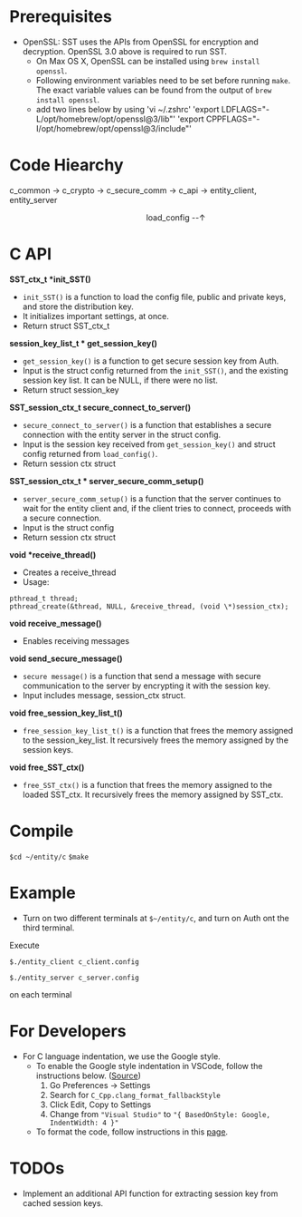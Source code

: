 # Prerequisites

-   OpenSSL:
    SST uses the APIs from OpenSSL for encryption and decryption. OpenSSL 3.0 above is required to run SST. 
    - On Max OS X, OpenSSL can be installed using `brew install openssl`. 
    - Following environment variables need to be set before running `make`. The exact variable values can be found from the output of `brew install openssl`. 
    - add two lines below by using 'vi ~/.zshrc'
      'export LDFLAGS="-L/opt/homebrew/opt/openssl@3/lib"'
      'export CPPFLAGS="-I/opt/homebrew/opt/openssl@3/include"'

# Code Hiearchy

c_common -> c_crypto -> c_secure_comm -> c_api -> entity_client, entity_server

&emsp;&emsp;&emsp;&emsp;&emsp;&emsp;&emsp;&emsp;&emsp;&emsp;&emsp;&emsp;&emsp;&emsp;&emsp;&emsp;&emsp; load_config --&uarr;

# C API

**SST_ctx_t \*init_SST()**

-   `init_SST()` is a function to load the config file, public and private keys, and store the distribution key.
-   It initializes important settings, at once.
-   Return struct SST_ctx_t

**session_key_list_t \* get_session_key()**

-   `get_session_key()` is a function to get secure session key from Auth.
-   Input is the struct config returned from the `init_SST()`, and the existing session key list. It can be NULL, if there were no list.
-   Return struct session_key

**SST_session_ctx_t secure_connect_to_server()**

-   `secure_connect_to_server()` is a function that establishes a secure connection with the entity server in the struct config.
-   Input is the session key received from `get_session_key()` and struct config returned from `load_config()`.
-   Return session ctx struct

**SST_session_ctx_t \* server_secure_comm_setup()**

-   `server_secure_comm_setup()` is a function that the server continues to wait for the entity client and, if the client tries to connect, proceeds with a secure connection.
-   Input is the struct config
-   Return session ctx struct

**void \*receive_thread()**

-   Creates a receive_thread
-   Usage:

```
pthread_t thread;
pthread_create(&thread, NULL, &receive_thread, (void \*)session_ctx);
```

**void receive_message()**

-   Enables receiving messages

**void send_secure_message()**

-   `secure message()` is a function that send a message with secure communication to the server by encrypting it with the session key.
-   Input includes message, session_ctx struct.

**void free_session_key_list_t()**

-   `free_session_key_list_t()` is a function that frees the memory assigned to the session_key_list. It recursively frees the memory assigned by the session keys.

**void free_SST_ctx()**

-   `free_SST_ctx()` is a function that frees the memory assigned to the loaded SST_ctx. It recursively frees the memory assigned by SST_ctx.

# Compile

`$cd ~/entity/c`
`$make`

# Example

-   Turn on two different terminals at `$~/entity/c`, and turn on Auth ont the third terminal.

Execute

`$./entity_client c_client.config`

`$./entity_server c_server.config`

on each terminal

# For Developers

-   For C language indentation, we use the Google style.
    -   To enable the Google style indentation in VSCode, follow the instructions below. ([Source](https://stackoverflow.com/questions/46111834/format-curly-braces-on-same-line-in-c-vscode))
        1. Go Preferences -> Settings
        2. Search for `C_Cpp.clang_format_fallbackStyle`
        3. Click Edit, Copy to Settings
        4. Change from `"Visual Studio"` to `"{ BasedOnStyle: Google, IndentWidth: 4 }"`
    -   To format the code, follow instructions in this [page](https://code.visualstudio.com/docs/editor/codebasics#_formatting).

# TODOs

-   Implement an additional API function for extracting session key from cached session keys.
